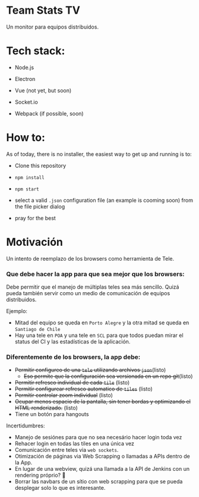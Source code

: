 # Team Stats TV

Un monitor para equipos distribuidos.

# Tech stack:

- Node.js

- Electron

- Vue (not yet, but soon)

- Socket.io

- Webpack (if possible, soon)


# How to:

As of today, there is no installer, the easiest way to get up and running is to: 

- Clone this repository

- `npm install`

- `npm start`

- select a valid `.json` configuration file (an example is cooming soon) from the file picker dialog

- pray for the best


# Motivación

Un intento de reemplazo de los browsers como herramienta de Tele.

### Que debe hacer la app para que sea mejor que los browsers:

Debe permitir que el manejo de múltiplas teles sea más sencillo. Quizá pueda también servir como un medio de comunicación de equipos distribuidos.

Ejemplo:
- Mitad del equipo se queda en `Porto Alegre` y la otra mitad se queda en `Santiago de Chile`
- Hay una tele en `POA` y una tele en `SCL` para que todos puedan mirar el status del CI y las estadísticas de la aplicación.

### Diferentemente de los browsers, la app debe:

- ~~Permitir configureo de una `tele` utilizando archivos `json`~~(listo)
  - ~~Eso permite que la configuración sea versionada en un repo git~~(listo)
- ~~Permitir refresco individual de cada `tile`~~ (listo)
- ~~Permitir configurear refresco automatico de `tiles`~~ (listo)
- ~~Permitir controlar zoom individual~~ (listo)
- ~~Ocupar menos espacio de la pantalla, sin tener bordas y optimizando el HTML renderizado.~~ (listo)
- Tiene un botón para hangouts

Incertidumbres:
- Manejo de sesiónes para que no sea necesário hacer login toda vez
- Rehacer login en todas las tiles en una única vez
- Comunicación entre teles via `web sockets`.
- Otimización de páginas via Web Scrapping o llamadas a APIs dentro de la App.
 - En lugar de una webview, quizá una llamada a la API de Jenkins con un rendering próprio? :boar:
 - Borrar las navbars de un sítio con web scrapping para que se pueda desplegar solo lo que es interesante.
